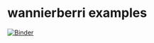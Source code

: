 # wannierberri examples
[![Binder](https://mybinder.org/badge_logo.svg)](https://mybinder.org/v2/gh/jan-janssen/wannierberri-example/master)
